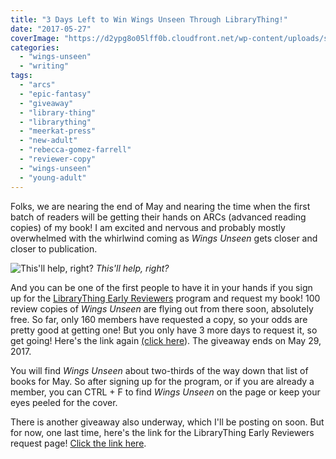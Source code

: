 ```yaml
---
title: "3 Days Left to Win Wings Unseen Through LibraryThing!"
date: "2017-05-27"
coverImage: "https://d2ypg8o05lff0b.cloudfront.net/wp-content/uploads/sites/3/2017/02/wingsunseen.jpg"
categories:
  - "wings-unseen"
  - "writing"
tags:
  - "arcs"
  - "epic-fantasy"
  - "giveaway"
  - "library-thing"
  - "librarything"
  - "meerkat-press"
  - "new-adult"
  - "rebecca-gomez-farrell"
  - "reviewer-copy"
  - "wings-unseen"
  - "young-adult"
---
```


Folks, we are nearing the end of May and nearing the time when the first batch of readers will be getting their hands on ARCs (advanced reading copies) of my book! I am excited and nervous and probably mostly overwhelmed with the whirlwind coming as _Wings Unseen_ gets closer and closer to publication.

![This'll help, right?](https://d2ypg8o05lff0b.cloudfront.net/wp-content/uploads/sites/3/2017/05/me-nervous-319x500.jpg) *This'll help, right?*

And you can be one of the first people to have it in your hands if you sign up for the [LibraryThing Early Reviewers](https://www.librarything.com/er/list) program and request my book! 100 review copies of _Wings Unseen_ are flying out from there soon, absolutely free. So far, only 160 members have requested a copy, so your odds are pretty good at getting one! But you only have 3 more days to request it, so get going! Here's the link again [(click here](https://www.librarything.com/er/list)). The giveaway ends on May 29, 2017.

You will find _Wings Unseen_ about two-thirds of the way down that list of books for May. So after signing up for the program, or if you are already a member, you can CTRL + F to find _Wings Unseen_ on the page or keep your eyes peeled for the cover.

There is another giveaway also underway, which I'll be posting on soon. But for now, one last time, here's the link for the LibraryThing Early Reviewers request page! [Click the link here](https://www.librarything.com/er/list).
